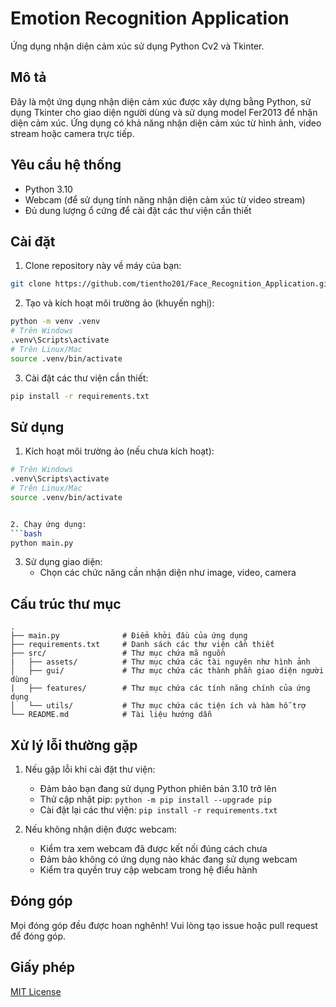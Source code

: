 # Emotion Recognition Application

Ứng dụng nhận diện cảm xúc sử dụng Python Cv2 và Tkinter.

## Mô tả

Đây là một ứng dụng nhận diện cảm xúc được xây dựng bằng Python, sử dụng Tkinter cho giao diện người dùng và sử dụng model Fer2013 để nhận diện cảm xúc. Ứng dụng có khả năng nhận diện cảm xúc từ hình ảnh, video stream hoặc camera trực tiếp.

## Yêu cầu hệ thống

- Python 3.10
- Webcam (để sử dụng tính năng nhận diện cảm xúc từ video stream)
- Đủ dung lượng ổ cứng để cài đặt các thư viện cần thiết

## Cài đặt

1. Clone repository này về máy của bạn:
```bash
git clone https://github.com/tientho201/Face_Recognition_Application.git
```

2. Tạo và kích hoạt môi trường ảo (khuyến nghị):
```bash
python -m venv .venv
# Trên Windows
.venv\Scripts\activate
# Trên Linux/Mac
source .venv/bin/activate
```

3. Cài đặt các thư viện cần thiết:
```bash
pip install -r requirements.txt
```

## Sử dụng

1. Kích hoạt môi trường ảo (nếu chưa kích hoạt):
```bash
# Trên Windows
.venv\Scripts\activate
# Trên Linux/Mac
source .venv/bin/activate


2. Chạy ứng dụng:
```bash
python main.py
```

3. Sử dụng giao diện:
   - Chọn các chức năng cần nhận diện như image, video, camera

## Cấu trúc thư mục

```
.
├── main.py              # Điểm khởi đầu của ứng dụng
├── requirements.txt     # Danh sách các thư viện cần thiết
├── src/                 # Thư mục chứa mã nguồn
|   ├── assets/          # Thư mục chứa các tài nguyên như hình ảnh
│   ├── gui/             # Thư mục chứa các thành phần giao diện người dùng
|   ├── features/        # Thư mục chứa các tính năng chính của ứng dụng
│   └── utils/           # Thư mục chứa các tiện ích và hàm hỗ trợ
└── README.md            # Tài liệu hướng dẫn
```

## Xử lý lỗi thường gặp

1. Nếu gặp lỗi khi cài đặt thư viện:
   - Đảm bảo bạn đang sử dụng Python phiên bản 3.10 trở lên
   - Thử cập nhật pip: `python -m pip install --upgrade pip`
   - Cài đặt lại các thư viện: `pip install -r requirements.txt`

2. Nếu không nhận diện được webcam:
   - Kiểm tra xem webcam đã được kết nối đúng cách chưa
   - Đảm bảo không có ứng dụng nào khác đang sử dụng webcam
   - Kiểm tra quyền truy cập webcam trong hệ điều hành

## Đóng góp

Mọi đóng góp đều được hoan nghênh! Vui lòng tạo issue hoặc pull request để đóng góp.

## Giấy phép

[MIT License](LICENSE)
